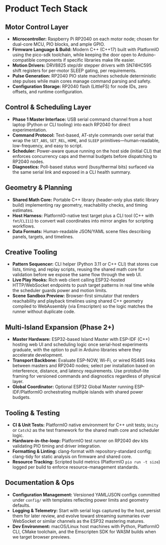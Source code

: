 # Product Tech Stack

## Motor Control Layer
- **Microcontroller:** Raspberry Pi RP2040 on each motor node; chosen for dual-core MCU, PIO blocks, and ample GPIO.
- **Firmware Language & Build:** Modern C++ (C++17) built with PlatformIO using the pico-sdk toolchain, while keeping the door open to Arduino-compatible components if specific libraries make life easier.
- **Motion Drivers:** DRV8825 step/dir stepper drivers with SN74HC595 shift registers for per-motor SLEEP gating, per requirements.
- **Pulse Generation:** RP2040 PIO state machines schedule deterministic step pulses while main cores manage command parsing and safety.
- **Configuration Storage:** RP2040 flash (LittleFS) for node IDs, zero offsets, and runtime configuration.

## Control & Scheduling Layer
- **Phase 1 Master Interface:** USB serial command channel from a host laptop (Python or CLI tooling) into each RP2040 for direct experimentation.
- **Command Protocol:** Text-based, AT-style commands over serial that wrap the `SET_ABS`, `SET_REL`, `HOME`, and `SLEEP` primitives—human-readable, low-frequency, and easy to script.
- **Scheduler:** Power-aware queue running on the host side (initial CLI) that enforces concurrency caps and thermal budgets before dispatching to RP2040 nodes.
- **Diagnostics:** Poll-based status word (busy/thermal bits) surfaced via the same serial link and exposed in a CLI health summary.

## Geometry & Planning
- **Shared Math Core:** Portable C++ library (header-only plus static library build) implementing ray geometry, reachability checks, and timing estimates.
- **Host Harness:** PlatformIO-native test target plus a CLI tool (C++ with `fmt`/`CLI11`) to convert wall coordinates into mirror angles for scripting workflows.
- **Data Formats:** Human-readable JSON/YAML scene files describing panels, targets, and timelines.

## Creative Tooling
- **Pattern Sequencer:** CLI helper (Python 3.11 or C++ CLI) that stores cue lists, timing, and replay scripts, reusing the shared math core for validation before we expose the same flow through the web UI.
- **Live Play Hooks:** Rich web client calling ESP32-hosted HTTP/WebSocket endpoints to push target patterns in real time while the scheduler guards power and motion limits.
- **Scene Sandbox Preview:** Browser-first simulator that renders reachability and playback timelines using shared C++ geometry compiled to WebAssembly (via Emscripten) so the logic matches the runner without duplicate code.

## Multi-Island Expansion (Phase 2+)
- **Master Hardware:** ESP32-based Island Master with ESP-IDF (C++) hosting web UI and scheduling logic once serial-host experiments graduate, with the option to pull in Arduino libraries where they accelerate development.
- **Transport Backbone:** Evaluate ESP-NOW, Wi-Fi, or wired RS485 links between masters and RP2040 nodes; select per installation based on interference, distance, and latency requirements. Use protobuf-lite framing for versioned commands and diagnostics regardless of physical layer.
- **Global Coordinator:** Optional ESP32 Global Master running ESP-IDF/PlatformIO orchestrating multiple islands with shared power budgets.

## Tooling & Testing
- **CI & Unit Tests:** PlatformIO native environment for C++ unit tests; `Unity` or `Catch2` as the test framework for the shared math core and scheduler logic.
- **Hardware-in-the-loop:** PlatformIO test runner on RP2040 dev kits validating PIO timing and driver integration.
- **Formatting & Linting:** clang-format with repository-standard config; clang-tidy for static analysis on firmware and shared core.
- **Resource Tracking:** Scripted build metrics (PlatformIO `pio run -t size`) logged per build to enforce resource-management standards.

## Documentation & Ops
- **Configuration Management:** Versioned YAML/JSON configs committed under `config/` with templates reflecting power limits and geometry defaults.
- **Logging & Telemetry:** Start with serial logs captured by the host, persist them for later review, and evolve toward streaming summaries over WebSocket or similar channels as the ESP32 mastering matures.
- **Dev Environment:** macOS/Linux host machines with Python, PlatformIO CLI, CMake toolchain, and the Emscripten SDK for WASM builds when we target browser previews.
